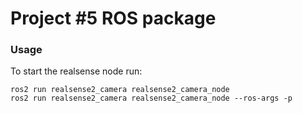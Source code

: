 # Project #5 ROS package

### Usage

To start the realsense node run:
```
ros2 run realsense2_camera realsense2_camera_node
ros2 run realsense2_camera realsense2_camera_node --ros-args -p
```